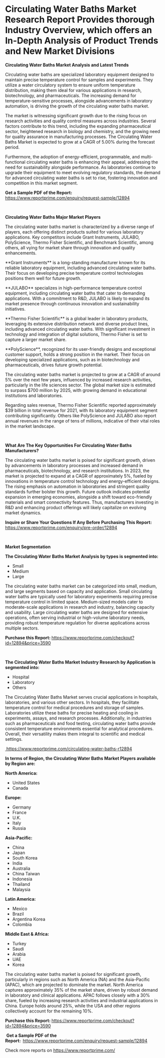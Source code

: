 <p><h1>Circulating Water Baths Market Research Report Provides thorough Industry Overview, which offers an In-Depth Analysis of Product Trends and New Market Divisions</h1></p><p><strong>Circulating Water Baths Market Analysis and Latest Trends</strong></p>
<p><p>Circulating water baths are specialized laboratory equipment designed to maintain precise temperature control for samples and experiments. They utilize a water circulatory system to ensure uniform temperature distribution, making them ideal for various applications in research, biotechnology, and pharmaceuticals. The increasing demand for temperature-sensitive processes, alongside advancements in laboratory automation, is driving the growth of the circulating water baths market.</p><p>The market is witnessing significant growth due to the rising focus on research activities and quality control measures across industries. Several factors contribute to this trend, including the expanding pharmaceutical sector, heightened research in biology and chemistry, and the growing need for quality assurance in manufacturing processes. The Circulating Water Baths Market is expected to grow at a CAGR of 5.00% during the forecast period. </p><p>Furthermore, the adoption of energy-efficient, programmable, and multi-functional circulating water baths is enhancing their appeal, addressing the need for sustainability alongside performance. As laboratories continue to upgrade their equipment to meet evolving regulatory standards, the demand for advanced circulating water baths is set to rise, fostering innovation and competition in this market segment.</p></p>
<p><strong>Get a Sample PDF of the Report:&nbsp;</strong> <a href="https://www.reportprime.com/enquiry/request-sample/12894?utm_campaign=3210&utm_medium=2&utm_source=Github&utm_content=ia&utm_term=19032025&utm_id=circulating-water-baths">https://www.reportprime.com/enquiry/request-sample/12894</a></p>
<p>&nbsp;</p>
<p><strong>Circulating Water Baths Major Market Players</strong></p>
<p><p>The circulating water baths market is characterized by a diverse range of players, each offering distinct products suited for various laboratory applications. Key competitors include Grant Instruments, JULABO, PolyScience, Thermo Fisher Scientific, and Benchmark Scientific, among others, all vying for market share through innovation and quality enhancements.</p><p>**Grant Instruments** is a long-standing manufacturer known for its reliable laboratory equipment, including advanced circulating water baths. Their focus on developing precise temperature control technologies positions them well for future growth.</p><p>**JULABO** specializes in high-performance temperature control equipment, including circulating water baths that cater to demanding applications. With a commitment to R&D, JULABO is likely to expand its market presence through continuous innovation and sustainability initiatives.</p><p>**Thermo Fisher Scientific** is a global leader in laboratory products, leveraging its extensive distribution network and diverse product lines, including advanced circulating water baths. With significant investment in technology and integration of digital solutions, Thermo Fisher is set to capture a larger market share.</p><p>**PolyScience**, recognized for its user-friendly designs and exceptional customer support, holds a strong position in the market. Their focus on developing specialized applications, such as in biotechnology and pharmaceuticals, drives future growth potential.</p><p>The circulating water baths market is projected to grow at a CAGR of around 5% over the next few years, influenced by increased research activities, particularly in the life sciences sector. The global market size is estimated to surpass $700 million by 2025, with growing demand in educational institutions and laboratories.</p><p>Regarding sales revenue, Thermo Fisher Scientific reported approximately $39 billion in total revenue for 2021, with its laboratory equipment segment contributing significantly. Others like PolyScience and JULABO also report annual revenues in the range of tens of millions, indicative of their vital roles in the market landscape.</p></p>
<p>&nbsp;</p>
<p><strong>What Are The Key Opportunities For Circulating Water Baths Manufacturers?</strong></p>
<p><p>The circulating water baths market is poised for significant growth, driven by advancements in laboratory processes and increased demand in pharmaceuticals, biotechnology, and research institutions. In 2023, the market is projected to expand at a CAGR of approximately 5%, fueled by innovations in temperature control technology and energy-efficient designs. The rising emphasis on automation in laboratories and stringent quality standards further bolster this growth. Future outlook indicates potential expansion in emerging economies, alongside a shift toward eco-friendly materials and smart connectivity features. Thus, manufacturers investing in R&D and enhancing product offerings will likely capitalize on evolving market dynamics.</p></p>
<p><strong>Inquire or Share Your Questions If Any Before Purchasing This Report:</strong> <a href="https://www.reportprime.com/enquiry/pre-order/12894?utm_campaign=3210&utm_medium=2&utm_source=Github&utm_content=ia&utm_term=19032025&utm_id=circulating-water-baths">https://www.reportprime.com/enquiry/pre-order/12894</a></p>
<p>&nbsp;</p>
<p><strong>Market Segmentation</strong></p>
<p><strong>The Circulating Water Baths Market Analysis by types is segmented into:</strong></p>
<p><ul><li>Small</li><li>Medium</li><li>Large</li></ul></p>
<p><p>The circulating water baths market can be categorized into small, medium, and large segments based on capacity and application. Small circulating water baths are typically used for laboratory experiments requiring precise temperature control in limited space. Medium-sized models cater to moderate-scale applications in research and industry, balancing capacity and usability. Large circulating water baths are designed for extensive operations, often serving industrial or high-volume laboratory needs, providing robust temperature regulation for diverse applications across multiple sectors.</p></p>
<p><strong>Purchase this Report:&nbsp;</strong><a href="https://www.reportprime.com/checkout?id=12894&price=3590&utm_campaign=3210&utm_medium=2&utm_source=Github&utm_content=ia&utm_term=19032025&utm_id=circulating-water-baths">https://www.reportprime.com/checkout?id=12894&price=3590</a></p>
<p>&nbsp;</p>
<p><strong>The Circulating Water Baths Market Industry Research by Application is segmented into:</strong></p>
<p><ul><li>Hospital</li><li>Laboratory</li><li>Others</li></ul></p>
<p><p>The Circulating Water Baths Market serves crucial applications in hospitals, laboratories, and various other sectors. In hospitals, they facilitate temperature control for medical procedures and storage of samples. Laboratories utilize these baths for precise heating and cooling in experiments, assays, and research processes. Additionally, in industries such as pharmaceuticals and food testing, circulating water baths provide consistent temperature environments essential for analytical procedures. Overall, their versatility makes them integral to scientific and medical settings.</p></p>
<p><a href="https://www.reportprime.com/circulating-water-baths-r12894?utm_campaign=3210&utm_medium=2&utm_source=Github&utm_content=ia&utm_term=19032025&utm_id=circulating-water-baths">&nbsp;https://www.reportprime.com/circulating-water-baths-r12894</a></p>
<p><strong>In terms of Region, the Circulating Water Baths Market Players available by Region are:</strong></p>
<p>
    <p> <strong> North America: </strong>
        <ul>
            <li>United States</li>
            <li>Canada</li>
        </ul>
        </p> 
    <p> <strong> Europe: </strong>
        <ul>
            <li>Germany</li>
            <li>France</li>
            <li>U.K.</li>
            <li>Italy</li>
            <li>Russia</li>
        </ul>
        </p> 
    <p> <strong> Asia-Pacific: </strong>
        <ul>
            <li>China</li>
            <li>Japan</li>
            <li>South Korea</li>
            <li>India</li>
            <li>Australia</li>
            <li>China Taiwan</li>
            <li>Indonesia</li>
            <li>Thailand</li>
            <li>Malaysia</li>
        </ul>
        </p> 
    <p> <strong> Latin America: </strong>
        <ul>
            <li>Mexico</li>
            <li>Brazil</li>
            <li>Argentina Korea</li>
            <li>Colombia</li>
        </ul>
        </p> 
    <p> <strong> Middle East & Africa: </strong>
        <ul>
            <li>Turkey</li>
            <li>Saudi</li>
            <li>Arabia</li>
            <li>UAE</li>
            <li>Korea</li>
        </ul>
    </p>
    </p>
<p><p>The circulating water baths market is poised for significant growth, particularly in regions such as North America (NA) and the Asia-Pacific (APAC), which are projected to dominate the market. North America captures approximately 35% of the market share, driven by robust demand in laboratory and clinical applications. APAC follows closely with a 30% share, fueled by increasing research activities and industrial applications in China. Europe holds around 25%, while the USA and other regions collectively account for the remaining 10%.</p></p>
<p><strong>Purchase this Report: </strong><a href="https://www.reportprime.com/checkout?id=12894&price=3590&utm_campaign=3210&utm_medium=2&utm_source=Github&utm_content=ia&utm_term=19032025&utm_id=circulating-water-baths">https://www.reportprime.com/checkout?id=12894&price=3590</a></p>
<p>&nbsp;<strong>Get a Sample PDF of the Report:&nbsp;&nbsp;</strong><a href="https://www.reportprime.com/enquiry/request-sample/12894?utm_campaign=3210&utm_medium=2&utm_source=Github&utm_content=ia&utm_term=19032025&utm_id=circulating-water-baths">https://www.reportprime.com/enquiry/request-sample/12894</a></p>
<p><strong></strong></p>
<p>Check more reports on <a href="https://www.reportprime.com/?utm_campaign=3210&utm_medium=2&utm_source=Github&utm_content=ia&utm_term=19032025&utm_id=circulating-water-baths">https://www.reportprime.com/</a></p>